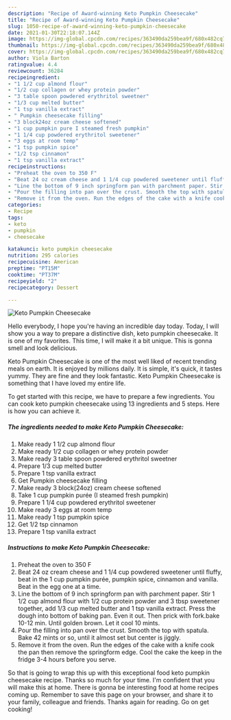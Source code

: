 ```yaml
---
description: "Recipe of Award-winning Keto Pumpkin Cheesecake"
title: "Recipe of Award-winning Keto Pumpkin Cheesecake"
slug: 1050-recipe-of-award-winning-keto-pumpkin-cheesecake
date: 2021-01-30T22:18:07.144Z
image: https://img-global.cpcdn.com/recipes/363490da259bea9f/680x482cq70/keto-pumpkin-cheesecake-recipe-main-photo.jpg
thumbnail: https://img-global.cpcdn.com/recipes/363490da259bea9f/680x482cq70/keto-pumpkin-cheesecake-recipe-main-photo.jpg
cover: https://img-global.cpcdn.com/recipes/363490da259bea9f/680x482cq70/keto-pumpkin-cheesecake-recipe-main-photo.jpg
author: Viola Barton
ratingvalue: 4.4
reviewcount: 36284
recipeingredient:
- "1 1/2 cup almond flour"
- "1/2 cup collagen or whey protein powder"
- "3 table spoon powdered erythritol sweetner"
- "1/3 cup melted butter"
- "1 tsp vanilla extract"
- " Pumpkin cheesecake filling"
- "3 block24oz cream cheese softened"
- "1 cup pumpkin pure I steamed fresh pumpkin"
- "1 1/4 cup powdered erythritol sweetener"
- "3 eggs at room temp"
- "1 tsp pumpkin spice"
- "1/2 tsp cinnamon"
- "1 tsp vanilla extract"
recipeinstructions:
- "Preheat the oven to 350 F"
- "Beat 24 oz cream cheese and 1 1/4 cup powdered sweetener until fluffy, beat in the 1 cup pumpkin purée, pumpkin spice, cinnamon and vanilla. Beat in the egg one at a time."
- "Line the bottom of 9 inch springform pan with parchment paper. Stir 1 1/2 cup almond flour with 1/2 cup protein powder and 3 tbsp sweetener together, add 1/3 cup melted butter and 1 tsp vanilla extract. Press the dough into bottom of baking pan. Even it out. Then prick with fork.bake 10-12 min. Until golden brown. Let it cool 10 mints."
- "Pour the filling into pan over the crust. Smooth the top with spatula. Bake 42 mints or so, until it almost set but center is jiggly."
- "Remove it from the oven. Run the edges of the cake with a knife cook the pan then remove the springform edge. Cool the cake the keep in the fridge 3-4 hours before you serve."
categories:
- Recipe
tags:
- keto
- pumpkin
- cheesecake

katakunci: keto pumpkin cheesecake 
nutrition: 295 calories
recipecuisine: American
preptime: "PT15M"
cooktime: "PT37M"
recipeyield: "2"
recipecategory: Dessert

---
```



![Keto Pumpkin Cheesecake](https://img-global.cpcdn.com/recipes/363490da259bea9f/680x482cq70/keto-pumpkin-cheesecake-recipe-main-photo.jpg)

Hello everybody, I hope you're having an incredible day today. Today, I will show you a way to prepare a distinctive dish, keto pumpkin cheesecake. It is one of my favorites. This time, I will make it a bit unique. This is gonna smell and look delicious.

Keto Pumpkin Cheesecake is one of the most well liked of recent trending meals on earth. It is enjoyed by millions daily. It is simple, it's quick, it tastes yummy. They are fine and they look fantastic. Keto Pumpkin Cheesecake is something that I have loved my entire life.




To get started with this recipe, we have to prepare a few ingredients. You can cook keto pumpkin cheesecake using 13 ingredients and 5 steps. Here is how you can achieve it.

<!--inarticleads1-->

##### The ingredients needed to make Keto Pumpkin Cheesecake:

1. Make ready 1 1/2 cup almond flour
1. Make ready 1/2 cup collagen or whey protein powder
1. Make ready 3 table spoon powdered erythritol sweetner
1. Prepare 1/3 cup melted butter
1. Prepare 1 tsp vanilla extract
1. Get  Pumpkin cheesecake filling
1. Make ready 3 block(24oz) cream cheese softened
1. Take 1 cup pumpkin purée (I steamed fresh pumpkin)
1. Prepare 1 1/4 cup powdered erythritol sweetener
1. Make ready 3 eggs at room temp
1. Make ready 1 tsp pumpkin spice
1. Get 1/2 tsp cinnamon
1. Prepare 1 tsp vanilla extract




<!--inarticleads2-->

##### Instructions to make Keto Pumpkin Cheesecake:

1. Preheat the oven to 350 F
1. Beat 24 oz cream cheese and 1 1/4 cup powdered sweetener until fluffy, beat in the 1 cup pumpkin purée, pumpkin spice, cinnamon and vanilla. Beat in the egg one at a time.
1. Line the bottom of 9 inch springform pan with parchment paper. Stir 1 1/2 cup almond flour with 1/2 cup protein powder and 3 tbsp sweetener together, add 1/3 cup melted butter and 1 tsp vanilla extract. Press the dough into bottom of baking pan. Even it out. Then prick with fork.bake 10-12 min. Until golden brown. Let it cool 10 mints.
1. Pour the filling into pan over the crust. Smooth the top with spatula. Bake 42 mints or so, until it almost set but center is jiggly.
1. Remove it from the oven. Run the edges of the cake with a knife cook the pan then remove the springform edge. Cool the cake the keep in the fridge 3-4 hours before you serve.




So that is going to wrap this up with this exceptional food keto pumpkin cheesecake recipe. Thanks so much for your time. I'm confident that you will make this at home. There is gonna be interesting food at home recipes coming up. Remember to save this page on your browser, and share it to your family, colleague and friends. Thanks again for reading. Go on get cooking!
